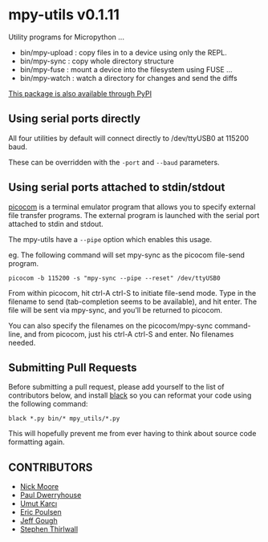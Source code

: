 # mpy-utils v0.1.11

Utility programs for Micropython ...

* bin/mpy-upload : copy files in to a device using only the REPL.
* bin/mpy-sync : copy whole directory structure
* bin/mpy-fuse : mount a device into the filesystem using FUSE ...
* bin/mpy-watch : watch a directory for changes and send the diffs

[This package is also available through PyPI](https://pypi.python.org/pypi/mpy-utils/)

## Using serial ports directly

All four utilities by default will connect directly to /dev/ttyUSB0 at 115200 baud.

These can be overridden with the `-port` and `--baud` parameters.

## Using serial ports attached to stdin/stdout

[picocom](https://github.com/npat-efault/picocom) is a terminal emulator program that allows you to specify external file transfer programs. The external program is launched with the serial port attached to stdin and stdout.

The mpy-utils have a `--pipe` option which enables this usage.

eg. The following command will set mpy-sync as the picocom file-send program.

```
picocom -b 115200 -s "mpy-sync --pipe --reset" /dev/ttyUSB0
```

From within picocom, hit ctrl-A ctrl-S to initiate file-send mode. Type in the filename to send (tab-completion seems to be available), and hit enter. The file will be sent via mpy-sync, and you'll be returned to picocom.

You can also specify the filenames on the picocom/mpy-sync command-line, and from picocom, just his ctrl-A ctrl-S and enter. No filenames needed.

## Submitting Pull Requests

Before submitting a pull request, please add yourself to the list of contributors below,
and install [black](https://github.com/ambv/black) so you can reformat your code using
the following command:

```
black *.py bin/* mpy_utils/*.py
```

This will hopefully prevent me from ever having to think about source code formatting again.

## CONTRIBUTORS

* [Nick Moore](https://github.com/nickzoic)
* [Paul Dwerryhouse](https://github.com/pdwerryhouse)
* [Umut Karcı](https://github.com/Cediddi)
* [Eric Poulsen](https://github.com/MrSurly)
* [Jeff Gough](https://github.com/jeffmakes)
* [Stephen Thirlwall](https://github.com/sdt)

